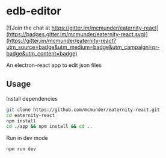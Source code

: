 # edb-editor

[![Join the chat at https://gitter.im/mcmunder/eaternity-react](https://badges.gitter.im/mcmunder/eaternity-react.svg)](https://gitter.im/mcmunder/eaternity-react?utm_source=badge&utm_medium=badge&utm_campaign=pr-badge&utm_content=badge)

An electron-react app to edit json files

## Usage

Install dependencies

```bash
git clone https://github.com/mcmunder/eaternity-react.git
cd eaternity-react
npm install
cd ./app && npm install && cd ..
```

Run in dev mode

```bash
npm run dev
```
